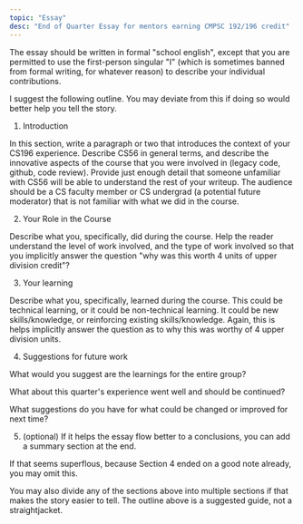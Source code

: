 ```yaml
---
topic: "Essay"
desc: "End of Quarter Essay for mentors earning CMPSC 192/196 credit"
---
```



The essay should be written in formal "school english", except that you are permitted to use the first-person singular "I" (which is sometimes banned from formal writing, for whatever reason) to describe your
individual contributions.

I suggest the following outline.   You may deviate from this if doing so would better help you tell the story.

1. Introduction

In this section, write a paragraph or two that introduces the context of your CS196 experience.   Describe CS56 in general terms, and describe the innovative aspects of the course that you were involved in (legacy code, github, code review).   Provide just enough detail
that someone unfamiliar with CS56 will be able to understand the rest of your writeup.   The audience should be a CS faculty member or CS undergrad (a potential future moderator) that is not familiar with what we did in the course.

2.  Your Role in the Course

Describe what you, specifically, did during the course.      Help the reader understand the level of work involved, and the type of work involved so that you implicitly answer the question "why was this worth 4 units of upper division credit"?

3.  Your learning

Describe what you, specifically, learned during the course.   This could be technical learning, or it could be non-technical learning.   It could be new skills/knowledge, or reinforcing existing skills/knowledge.   Again, this is helps implicitly answer the question
as to why this was worthy of 4 upper division units.

4.  Suggestions for future work

What would you suggest are the learnings for the entire group?

What about this quarter's experience went well and should be continued?

What suggestions do you have for what could be changed or improved for next time?

5. (optional) If it helps the essay flow better to a conclusions, you can add a summary section at the end.   

If that seems superflous, because Section 4 ended on a good note already, you may omit this.

You may also divide any of the sections above into multiple sections if that makes the story easier to tell.    The outline above is a suggested guide, not a straightjacket.

